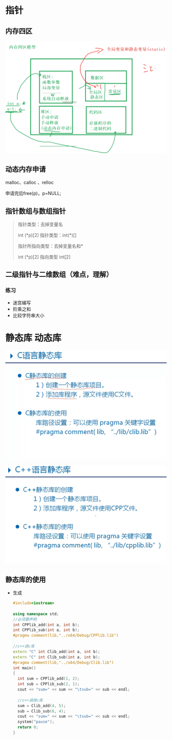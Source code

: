 # 指针

## 内存四区

![image-20230211010032480](./assets/image-20230211010032480.png)

## 动态内存申请

malloc、calloc 、relloc

申请完后free(p)，p=NULL;



## 指针数组与数组指针

> 指针类型：去掉变量名
>
> int (*p)[2]  指针类型：int(\*)[]  
>
> 指针所指向类型：去掉变量名和*
>
> int (*p)[2] 指向类型 int[2]

## 二级指针与二维数组（难点，理解）



### 练习

* 迷宫编写
* 阶乘之和
* 比较字符串大小

# 静态库 动态库

![image-20230211233109407](./assets/image-20230211233109407.png)

![image-20230211235359631](./assets/image-20230211235359631.png)

## 静态库的使用

* 生成

  ```c++
  #include<iostream>
  
  using namespace std;
  //必须要声明
  int CPPlib_add(int a, int b);
  int CPPlib_sub(int a, int b);
  #pragma comment(lib,"../x64/Debug/CPPlib.lib")
  
  //c++调c库
  extern "C" int Clib_add(int a, int b);
  extern "C" int Clib_sub(int a, int b);
  #pragma comment(lib,"../x64/Debug/Clib.lib")
  int main()
  {
  	int sum = CPPlib_add(1, 2);
  	int sub = CPPlib_sub(2, 1);
  	cout << "sum=" << sum << "\tsub=" << sub << endl;
  
  	//c++调用c库
  	sum = Clib_add(4, 5);
  	sub = Clib_sub(6, 4);
  	cout << "sum=" << sum << "\tsub=" << sub << endl;
  	system("pause");
  	return 0;
  }
  ```

  